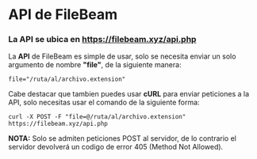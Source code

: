 # API de FileBeam

### La API se ubica en https://filebeam.xyz/api.php

La **API** de FileBeam es simple de usar, solo se necesita enviar un solo argumento de nombre **"file"**, de la siguiente manera:

`file="/ruta/al/archivo.extension"`

Cabe destacar que tambien puedes usar **cURL** para enviar peticiones a la API, solo necesitas usar el comando de la siguiente forma:

`curl -X POST -F "file=@/ruta/al/archivo.extension" https://filebeam.xyz/api.php`

**NOTA:** Solo se admiten peticiones POST al servidor, de lo contrario el servidor devolverá un codigo de error 405 (Method Not Allowed).
